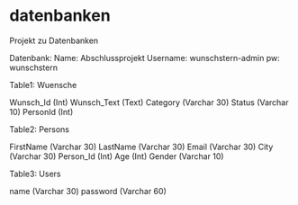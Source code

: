 # datenbanken
Projekt zu Datenbanken

Datenbank: 
Name: Abschlussprojekt
Username: wunschstern-admin
pw: wunschstern

Table1: Wuensche

Wunsch_Id (Int)
Wunsch_Text (Text)
Category (Varchar 30)
Status (Varchar 10)
PersonId (Int)


Table2: Persons

FirstName (Varchar 30)
LastName (Varchar 30)
Email (Varchar 30)
City (Varchar 30)
Person_Id (Int)
Age (Int)
Gender (Varchar 10)

Table3: Users

name (Varchar 30)
password (Varchar 60)
